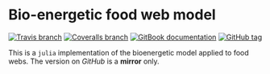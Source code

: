 # Bio-energetic food web model


[![Travis branch](https://img.shields.io/travis/PoisotLab/befwm.jl/master.svg?style=flat-square)]()
[![Coveralls branch](https://img.shields.io/coveralls/PoisotLab/befwm.jl/master.svg?style=flat-square)]()
[![GitBook documentation](https://img.shields.io/badge/GitBook-documentation-blue.svg?style=flat-square)](https://poisotlab.gitbooks.io/befwm/content/)
[![GitHub tag](https://img.shields.io/github/tag/PoisotLab/befwm.jl.svg?style=flat-square)]()

This is a `julia` implementation of the bioenergetic model applied to food
webs. The version on *GitHub* is a **mirror** only.
